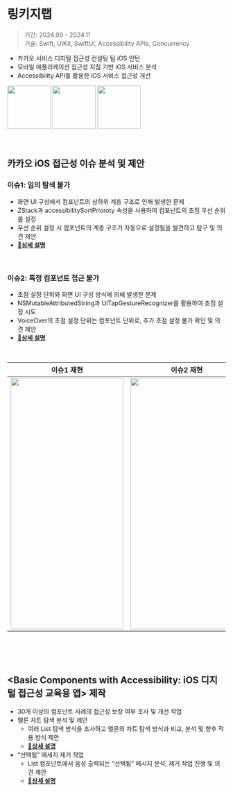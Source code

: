 # 링키지랩

> 기간: 2024.09 - 2024.11 <br>
> 기술: Swift, UIKit, SwiftUI, Accessibility APIs, Concurrency

- 카카오 서비스 디지털 접근성 컨설팅 팀 iOS 인턴
- 모바일 애플리케이션 접근성 지침 기반 iOS 서비스 분석
- Accessibility API를 활용한 iOS 서비스 접근성 개선


 <img src = "https://github.com/user-attachments/assets/76a4583e-61bb-46bd-9fea-c040c9d1e135" width = 100 height = 100>  <img src = "https://github.com/user-attachments/assets/913f5809-497d-4671-a15c-5d0942816ecc" width = 100 height = 100>  <img src = "https://github.com/user-attachments/assets/14e7b305-899b-4b37-b705-47c8a6ccd707" width = 100 height = 100>




<br>


## 카카오 iOS 접근성 이슈 분석 및 제안

### 이슈1: 임의 탐색 불가

- 화면 UI 구성에서 컴포넌트의 상하위 계층 구조로 인해 발생한 문제
- ZStack과 accessibilitySortPrioroty 속성을 사용하여 컴포넌트의 초점 우선 순위를 설정
- 우선 순위 설정 시 컴포넌트의 계층 구조가 자동으로 설정됨을 발견하고 탐구 및 의견 제안
- [**🔗상세 설명**](https://github.com/88yhtserof/LinkageLab-Accessibility/blob/main/3-Issue1.md)


<br>

### 이슈2: 특정 컴포넌트 접근 불가
- 초점 설정 단위와 화면 UI 구성 방식에 의해 발생한 문제
- NSMutableAttributedString과 UITapGestureRecognizer를 활용하여 초점 설정 시도
- VoiceOver의 초점 설정 단위는 컴포넌트 단위로, 추가 초점 설정 불가 확인 및 의견 제안
- [**🔗상세 설명**](https://github.com/88yhtserof/LinkageLab-Accessibility/blob/main/4-Issue2.md)

<br>

| 이슈1 재현 | 이슈2 재현 |
| ----- | ----- |
| <img src = "https://github.com/user-attachments/assets/766e896f-9270-41e6-a95a-c0a13de73167" width = 260 height = 580> | <img src = "https://github.com/user-attachments/assets/3a729490-6b33-4261-b8d3-5c4605084754" width = 260 height = 580> |


<br>

<br>

<br>

## <Basic Components with Accessibility: iOS 디지털 접근성 교육용 앱> 제작

- 30개 이상의 컴포넌트 사례의 접근성 보장 여부 조사 및 개선 작업
- 멜론 차트 탐색 분석 및 제안
    - 여러 List 탐색 방식을 조사하고 멜론의 차트 탐색 방식과 비교, 분석 및 향후 적용 방식 제안
    - [**🔗상세 설명**](https://github.com/88yhtserof/LinkageLab-Accessibility/blob/main/1-MelonChart.md)
- “선택됨” 메세지 제거 작업
    - List 컴포넌트에서 음성 출력되는 “선택됨” 메시지 분석, 제거 작업 진행 및 의견 제안
    - [**🔗상세 설명**](https://github.com/88yhtserof/LinkageLab-Accessibility/blob/main/2-RemoveSelectedMessage.md)




<br>

<br>



<br>
